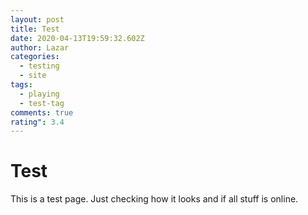 ```yaml
---
layout: post
title: Test
date: 2020-04-13T19:59:32.602Z
author: Lazar
categories:
  - testing
  - site
tags:
  - playing
  - test-tag
comments: true
rating": 3.4
---
```

# Test

This is a test page. Just checking how it looks and if all stuff is online. 
